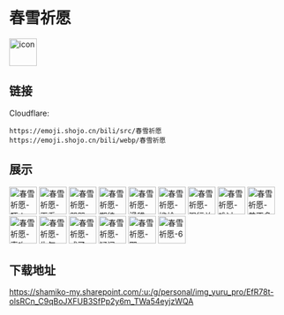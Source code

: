 # 春雪祈愿
<img src="https://emoji.shojo.cn/bili/src/春雪祈愿/icon.png" width="50" height="50" alt="icon">

## 链接
Cloudflare:
```
https://emoji.shojo.cn/bili/src/春雪祈愿
https://emoji.shojo.cn/bili/webp/春雪祈愿
```
## 展示
<img src="https://emoji.shojo.cn/bili/src/春雪祈愿/春雪祈愿-吓！.png" width="50" height="50" alt="春雪祈愿-吓！">
<img src="https://emoji.shojo.cn/bili/src/春雪祈愿/春雪祈愿-再看一眼.png" width="50" height="50" alt="春雪祈愿-再看一眼">
<img src="https://emoji.shojo.cn/bili/src/春雪祈愿/春雪祈愿-哭哭.png" width="50" height="50" alt="春雪祈愿-哭哭">
<img src="https://emoji.shojo.cn/bili/src/春雪祈愿/春雪祈愿-期待.png" width="50" height="50" alt="春雪祈愿-期待">
<img src="https://emoji.shojo.cn/bili/src/春雪祈愿/春雪祈愿-滑稽.png" width="50" height="50" alt="春雪祈愿-滑稽">
<img src="https://emoji.shojo.cn/bili/src/春雪祈愿/春雪祈愿-尴尬.png" width="50" height="50" alt="春雪祈愿-尴尬">
<img src="https://emoji.shojo.cn/bili/src/春雪祈愿/春雪祈愿-强行关机.png" width="50" height="50" alt="春雪祈愿-强行关机">
<img src="https://emoji.shojo.cn/bili/src/春雪祈愿/春雪祈愿-难过.png" width="50" height="50" alt="春雪祈愿-难过">
<img src="https://emoji.shojo.cn/bili/src/春雪祈愿/春雪祈愿-差不多得了.png" width="50" height="50" alt="春雪祈愿-差不多得了">
<img src="https://emoji.shojo.cn/bili/src/春雪祈愿/春雪祈愿-索吻.png" width="50" height="50" alt="春雪祈愿-索吻">
<img src="https://emoji.shojo.cn/bili/src/春雪祈愿/春雪祈愿-生气.png" width="50" height="50" alt="春雪祈愿-生气">
<img src="https://emoji.shojo.cn/bili/src/春雪祈愿/春雪祈愿-成了.png" width="50" height="50" alt="春雪祈愿-成了">
<img src="https://emoji.shojo.cn/bili/src/春雪祈愿/春雪祈愿-疑问.png" width="50" height="50" alt="春雪祈愿-疑问">
<img src="https://emoji.shojo.cn/bili/src/春雪祈愿/春雪祈愿-耶.png" width="50" height="50" alt="春雪祈愿-耶">
<img src="https://emoji.shojo.cn/bili/src/春雪祈愿/春雪祈愿-6.png" width="50" height="50" alt="春雪祈愿-6">

## 下载地址

https://shamiko-my.sharepoint.com/:u:/g/personal/img_yuru_pro/EfR78t-olsRCn_C9qBoJXFUB3SfPp2y6m_TWa54eyjzWQA